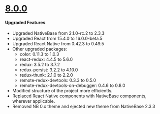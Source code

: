 # [8.0.0](http://gitstrap.com/strapmobile/TaxiApp/blob/v8.0.0/ChangeLog.md)


#### Upgraded Features

*	Upgraded NativeBase from 2.1.0-rc.2 to 2.3.3
*	Upgraded React from 15.4.0 to 16.0.0-beta.5
*	Upgraded React Native from 0.42.3 to 0.49.5
*	Other upgraded packages:
    *   color: 0.11.3 to 1.0.3
	*	react-redux: 4.4.5 to 5.6.0
	*	redux: 3.5.2 to 3.7.2
	*	redux-persist: 3.2.2 to 4.10.0
    *   redux-thunk: 2.1.0 to 2.2.0
    *   remote-redux-devtools: 0.3.3 to 0.5.0
	*	remote-redux-devtools-on-debugger: 0.4.6 to 0.8.0
*	Modified structure of the project more efficiently.
*   Replaced React Native components with NativeBase components, wherever applicable.
*   Removed NB 0.x theme and ejected new theme from NativeBase 2.3.3
